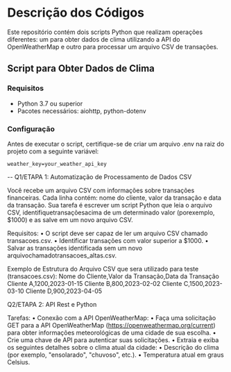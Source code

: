 # Descrição dos Códigos

Este repositório contém dois scripts Python que realizam operações diferentes: um para obter dados de clima utilizando a API do OpenWeatherMap e outro para processar um arquivo CSV de transações.

## Script para Obter Dados de Clima

### Requisitos

- Python 3.7 ou superior
- Pacotes necessários: aiohttp, python-dotenv

### Configuração

Antes de executar o script, certifique-se de criar um arquivo .env na raiz do projeto com a seguinte variável:

```dotenv
weather_key=your_weather_api_key
```





--
Q1/ETAPA 1:
Automatização de Processamento de Dados CSV

Você recebe um arquivo CSV com informações sobre transações financeiras. Cada linha contém: nome do cliente, valor da transação e data da transação. Sua tarefa é escrever um script Python que leia o arquivo CSV, identifiquetransaçõesacima de um determinado valor (porexemplo, $1000) e as salve em um novo arquivo CSV.

Requisitos:
•	O script deve ser capaz de ler um arquivo CSV chamado transacoes.csv.
•	Identificar transações com valor superior a $1000.
•	Salvar as transações identificada sem um novo arquivochamadotransacoes_altas.csv.

Exemplo de Estrutura do Arquivo CSV que sera utilizado para teste (transacoes.csv):
Nome do Cliente,Valor da Transação,Data da Transação
Cliente A,1200,2023-01-15
Cliente B,800,2023-02-02
Cliente C,1500,2023-03-10
Cliente D,900,2023-04-05


Q2/ETAPA 2:
API Rest e Python

Tarefas:
•	Conexão com a API OpenWeatherMap:
•	Faça uma solicitação GET para a API OpenWeatherMap (https://openweathermap.org/current) para obter informações meteorológicas de uma cidade de sua escolha.
•	Crie uma chave de API para autenticar suas solicitações.
•	Extraia e exiba os seguintes detalhes sobre o clima atual da cidade:
•	Descrição do clima (por exemplo, "ensolarado", "chuvoso", etc.).
•	Temperatura atual em graus Celsius.
